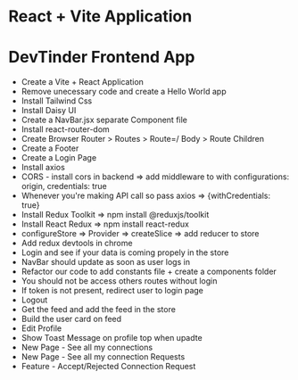 # React + Vite Application

# DevTinder Frontend App
- Create a Vite + React Application
- Remove unecessary code and create a Hello World app
- Install Tailwind Css
- Install Daisy UI
- Create a NavBar.jsx separate Component file
- Install react-router-dom
- Create Browser Router > Routes > Route=/ Body > Route Children
- Create a Footer
- Create a Login Page
- Install axios
- CORS - install cors in backend => add middleware to with configurations: origin, credentials: true
- Whenever you're making API call so pass axios => {withCredentials: true}
- Install Redux Toolkit => npm install @reduxjs/toolkit
- Install React Redux => npm install react-redux
- configureStore => Provider => createSlice => add reducer to store
- Add redux devtools in chrome
- Login and see if your data is coming propely in the store
- NavBar should update as soon as user logs in
- Refactor our code to add constants file + create a components folder
- You should not be access others routes without login
- If token is not present, redirect user to login page
- Logout
- Get the feed and add the feed in the store
- Build the user card on feed
- Edit Profile
- Show Toast Message on profile top when upadte
- New Page - See all my connections
- New Page - See all my connection Requests
- Feature - Accept/Rejected Connection Request 